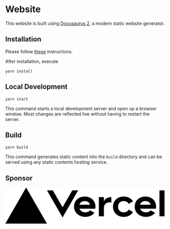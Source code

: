 # Website

This website is built using [Docusaurus 2](https://v2.docusaurus.io/), a modern static website generator.

## Installation

Please follow [these](https://yarnpkg.com/getting-started/install) instructions. 

After installation, execute

```console
yarn install
```

## Local Development

```console
yarn start
```

This command starts a local development server and open up a browser window. Most changes are reflected live without having to restart the server.

## Build

```console
yarn build
```

This command generates static content into the `build` directory and can be served using any static contents hosting service.

## Sponsor

<a href="https://vercel.com?utm_source=aos-dev&utm_campaign=oss">
    <img src="./static/img/vercel_logo_dark.svg">
</a>
